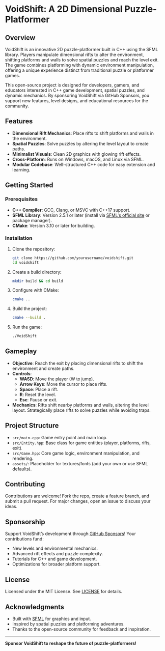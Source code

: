 # VoidShift: A 2D Dimensional Puzzle-Platformer

## Overview
VoidShift is an innovative 2D puzzle-platformer built in C++ using the SFML library. Players manipulate dimensional rifts to alter the environment, shifting platforms and walls to solve spatial puzzles and reach the level exit. The game combines platforming with dynamic environment manipulation, offering a unique experience distinct from traditional puzzle or platformer games.

This open-source project is designed for developers, gamers, and educators interested in C++ game development, spatial puzzles, and dynamic mechanics. By sponsoring VoidShift via GitHub Sponsors, you support new features, level designs, and educational resources for the community.

## Features
- **Dimensional Rift Mechanics**: Place rifts to shift platforms and walls in the environment.
- **Spatial Puzzles**: Solve puzzles by altering the level layout to create paths.
- **Minimalist Visuals**: Clean 2D graphics with glowing rift effects.
- **Cross-Platform**: Runs on Windows, macOS, and Linux via SFML.
- **Modular Codebase**: Well-structured C++ code for easy extension and learning.

## Getting Started

### Prerequisites
- **C++ Compiler**: GCC, Clang, or MSVC with C++17 support.
- **SFML Library**: Version 2.5.1 or later (install via [SFML's official site](https://www.sfml-dev.org/) or package manager).
- **CMake**: Version 3.10 or later for building.

### Installation
1. Clone the repository:
   ```bash
   git clone https://github.com/yourusername/voidshift.git
   cd voidshift
   ```
2. Create a build directory:
   ```bash
   mkdir build && cd build
   ```
3. Configure with CMake:
   ```bash
   cmake ..
   ```
4. Build the project:
   ```bash
   cmake --build .
   ```
5. Run the game:
   ```bash
   ./VoidShift
   ```

## Gameplay
- **Objective**: Reach the exit by placing dimensional rifts to shift the environment and create paths.
- **Controls**:
  - **WASD**: Move the player (W to jump).
  - **Arrow Keys**: Move the cursor to place rifts.
  - **Space**: Place a rift.
  - **R**: Reset the level.
  - **Esc**: Pause or exit.
- **Mechanics**: Rifts shift nearby platforms and walls, altering the level layout. Strategically place rifts to solve puzzles while avoiding traps.

## Project Structure
- `src/main.cpp`: Game entry point and main loop.
- `src/Entity.hpp`: Base class for game entities (player, platforms, rifts, exit).
- `src/Game.hpp`: Core game logic, environment manipulation, and rendering.
- `assets/`: Placeholder for textures/fonts (add your own or use SFML defaults).

## Contributing
Contributions are welcome! Fork the repo, create a feature branch, and submit a pull request. For major changes, open an issue to discuss your ideas.

## Sponsorship
Support VoidShift’s development through [GitHub Sponsors](https://github.com/sponsors/Exploitedharris)! Your contributions fund:
- New levels and environmental mechanics.
- Advanced rift effects and puzzle complexity.
- Tutorials for C++ and game development.
- Optimizations for broader platform support.

## License
Licensed under the MIT License. See [LICENSE](LICENSE) for details.

## Acknowledgments
- Built with [SFML](https://www.sfml-dev.org/) for graphics and input.
- Inspired by spatial puzzles and platforming adventures.
- Thanks to the open-source community for feedback and inspiration.

---

**Sponsor VoidShift to reshape the future of puzzle-platformers!**
